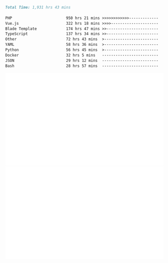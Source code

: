 <!--START_SECTION:waka-->

```markdown
Total Time: 1,931 hrs 43 mins

PHP                        950 hrs 21 mins >>>>>>>>>>>>-------------   47.41 %
Vue.js                     322 hrs 18 mins >>>>---------------------   16.08 %
Blade Template             174 hrs 47 mins >>-----------------------   08.72 %
TypeScript                 137 hrs 34 mins >>-----------------------   06.86 %
Other                      72 hrs 43 mins  >------------------------   03.63 %
YAML                       58 hrs 36 mins  >------------------------   02.92 %
Python                     56 hrs 45 mins  >------------------------   02.83 %
Docker                     32 hrs 5 mins   -------------------------   01.60 %
JSON                       29 hrs 12 mins  -------------------------   01.46 %
Bash                       28 hrs 57 mins  -------------------------   01.44 %
```

<!--END_SECTION:waka-->
<p align="center">
    <img src="https://raw.githubusercontent.com/rjp2525/rjp2525/output/generated/overview.svg">
    <img src="https://raw.githubusercontent.com/rjp2525/rjp2525/output/generated/languages.svg">
</p>
